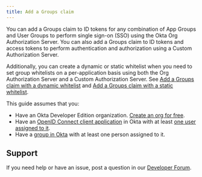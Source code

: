 ```yaml
---
title: Add a Groups claim
---
```

You can add a Groups claim to ID tokens for any combination of App Groups and User Groups to perform single sign-on (SSO) using the <GuideLink link="../add-groups-claim-org-as">Okta Org Authorization Server</GuideLink>. You can also add a Groups claim to ID tokens and access tokens to perform authentication and authorization using a Custom Authorization Server.

Additionally, you can create a dynamic or static whitelist when you need to set group whitelists on a per-application basis using both the Org Authorization Server and a Custom Authorization Server. See [Add a Groups claim with a dynamic whitelist]() and [Add a Groups claim with a static whitelist]().

This guide assumes that you:

* Have an Okta Developer Edition organization. [Create an org for free](https://developer.okta.com/signup).
* Have an [OpenID Connect client application](https://help.okta.com/en/prod/okta_help_CSH.htm#ext_Apps_App_Integration_Wizard-oidc) in Okta with at least [one user assigned to it](https://help.okta.com/en/prod/okta_help_CSH.htm#ext-assign-apps).
* Have a [group in Okta](https://help.okta.com/en/prod/okta_help_CSH.htm#ext_Directory_Groups) with at least one person assigned to it.

## Support

If you need help or have an issue, post a question in our [Developer Forum](https://devforum.okta.com).

<NextSectionLink/>

